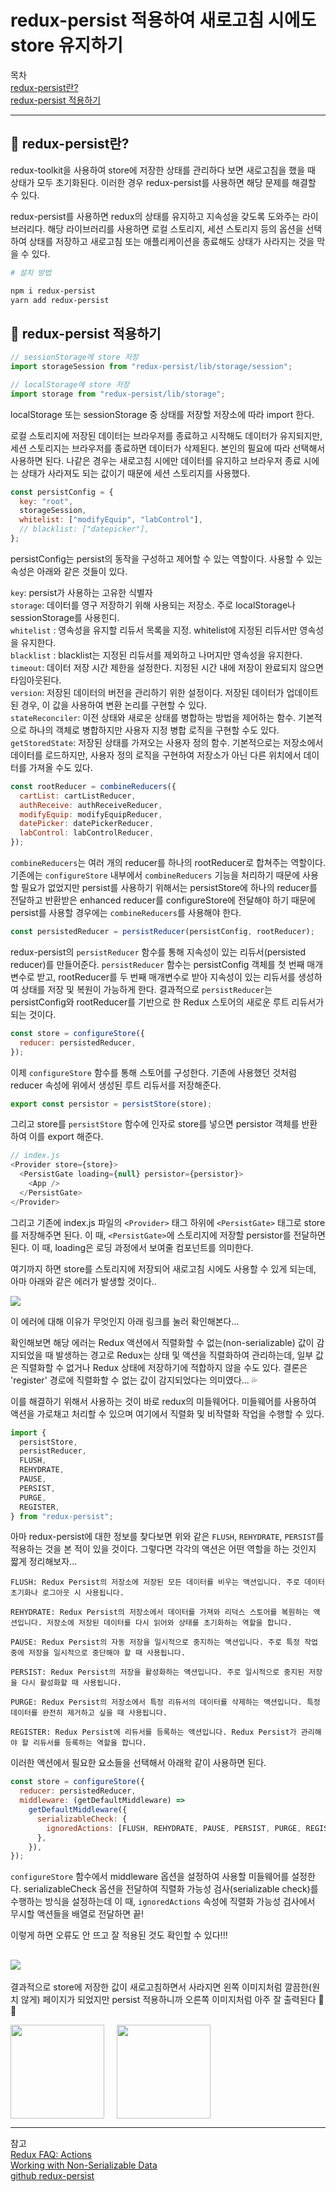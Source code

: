 # redux-persist 적용하여 새로고침 시에도 store 유지하기

목차  
[redux-persist란?](#redux-persist란)  
[redux-persist 적용하기](#redux-persist-적용하기)

<hr />

## 📍 redux-persist란?

redux-toolkit을 사용하여 store에 저장한 상태를 관리하다 보면 새로고침을 했을 때 상태가 모두 초기화된다. 이러한 경우 redux-persist를 사용하면 해당 문제를 해결할 수 있다.

redux-persist를 사용하면 redux의 상태를 유지하고 지속성을 갖도록 도와주는 라이브러리다. 해당 라이브러리를 사용하면 로컬 스토리지, 세션 스토리지 등의 옵션을 선택하여 상태를 저장하고 새로고침 또는 애플리케이션을 종료해도 상태가 사라지는 것을 막을 수 있다.

```bash
# 설치 방법

npm i redux-persist
yarn add redux-persist
```

## 📍 redux-persist 적용하기

```js
// sessionStorage에 store 저장
import storageSession from "redux-persist/lib/storage/session";

// localStorage에 store 저장
import storage from "redux-persist/lib/storage";
```

localStorage 또는 sessionStorage 중 상태를 저장할 저장소에 따라 import 한다.

로컬 스토리지에 저장된 데이터는 브라우저를 종료하고 시작해도 데이터가 유지되지만, 세션 스토리지는 브라우저를 종료하면 데이터가 삭제된다. 본인의 필요에 따라 선택해서 사용하면 된다. 나같은 경우는 새로고침 시에만 데이터를 유지하고 브라우저 종료 시에는 상태가 사라져도 되는 값이기 때문에 세션 스토리지를 사용했다.

```js
const persistConfig = {
  key: "root",
  storageSession,
  whitelist: ["modifyEquip", "labControl"],
  // blacklist: ["datepicker"],
};
```

persistConfig는 persist의 동작을 구성하고 제어할 수 있는 역할이다. 사용할 수 있는 속성은 아래와 같은 것들이 있다.

`key`: persist가 사용하는 고유한 식별자  
`storage`: 데이터를 영구 저장하기 위해 사용되는 저장소. 주로 localStorage나 sessionStorage를 사용힌디.  
`whitelist` : 영속성을 유지할 리듀서 목록을 지정. whitelist에 지정된 리듀서만 영속성을 유지한다.  
`blacklist` : blacklist는 지정된 리듀서를 제외하고 나머지만 영속성을 유지한다.  
`timeout`: 데이터 저장 시간 제한을 설정한다. 지정된 시간 내에 저장이 완료되지 않으면 타임아웃된다.  
`version`: 저장된 데이터의 버전을 관리하기 위한 설정이다. 저장된 데이터가 업데이트된 경우, 이 값을 사용하여 변환 논리를 구현할 수 있다.  
`stateReconciler`: 이전 상태와 새로운 상태를 병합하는 방법을 제어하는 함수. 기본적으로 하나의 객체로 병합하지만 사용자 지정 병합 로직을 구현할 수도 있다.  
`getStoredState`: 저장된 상태를 가져오는 사용자 정의 함수. 기본적으로는 저장소에서 데이터를 로드하지만, 사용자 정의 로직을 구현하여 저장소가 아닌 다른 위치에서 데이터를 가져올 수도 있다.

```js
const rootReducer = combineReducers({
  cartList: cartListReducer,
  authReceive: authReceiveReducer,
  modifyEquip: modifyEquipReducer,
  datePicker: datePickerReducer,
  labControl: labControlReducer,
});
```

`combineReducers`는 여러 개의 reducer를 하나의 rootReducer로 합쳐주는 역할이다. 기존에는 `configureStore` 내부에서 `combineReducers` 기능을 처리하기 때문에 사용할 필요가 없었지만 persist를 사용하기 위해서는 persistStore에 하나의 reducer를 전달하고 반환받은 enhanced reducer를 configureStore에 전달해야 하기 때문에 persist를 사용할 경우에는 `combineReducers`를 사용해야 한다.

```js
const persistedReducer = persistReducer(persistConfig, rootReducer);
```

redux-persist의 `persistReducer` 함수를 통해 지속성이 있는 리듀서(persisted reducer)를 만들어준다. `persistReducer` 함수는 persistConfig 객체를 첫 번째 매개변수로 받고, rootReducer를 두 번째 매개변수로 받아 지속성이 있는 리듀서를 생성하여 상태를 저장 및 복원이 가능하게 한다. 결과적으로 `persistReducer`는 persistConfig와 rootReducer를 기반으로 한 Redux 스토어의 새로운 루트 리듀서가 되는 것이다.

```js
const store = configureStore({
  reducer: persistedReducer,
});
```

이제 `configureStore` 함수를 통해 스토어를 구성한다. 기존에 사용했던 것처럼 reducer 속성에 위에서 생성된 루트 리듀서를 저장해준다.

```js
export const persistor = persistStore(store);
```

그리고 store를 `persistStore` 함수에 인자로 store를 넣으면 persistor 객체를 반환하여 이를 export 해준다.

```js
// index.js
<Provider store={store}>
  <PersistGate loading={null} persistor={persistor}>
    <App />
  </PersistGate>
</Provider>
```

그리고 기존에 index.js 파일의 `<Provider>` 태그 하위에 `<PersistGate>` 태그로 store를 저장해주면 된다. 이 때, `<PersistGate>`에 스토리지에 저장할 persistor를 전달하면 된다. 이 때, loading은 로딩 과정에서 보여줄 컴포넌트를 의미한다.

여기까지 하면 store를 스토리지에 저장되어 새로고침 시에도 사용할 수 있게 되는데, 아마 아래와 같은 에러가 발생할 것이다..

<img src="https://user-images.githubusercontent.com/78911818/244385355-7a69c741-bcdc-4788-bf30-a79162354f44.png" />

이 에러에 대해 이유가 무엇인지 아래 링크를 눌러 확인해본다...

확인해보면 해당 에러는 Redux 액션에서 직렬화할 수 없는(non-serializable) 값이 감지되었을 때 발생하는 경고로 Redux는 상태 및 액션을 직렬화하여 관리하는데, 일부 값은 직렬화할 수 없거나 Redux 상태에 저장하기에 적합하지 않을 수도 있다. 결론은 'register' 경로에 직렬화할 수 없는 값이 감지되었다는 의미였다... 💦

이를 해결하기 위해서 사용하는 것이 바로 redux의 미들웨어다. 미들웨어를 사용하여 액션을 가로채고 처리할 수 있으며 여기에서 직렬화 및 비작렬화 작업을 수행할 수 있다.

```js
import {
  persistStore,
  persistReducer,
  FLUSH,
  REHYDRATE,
  PAUSE,
  PERSIST,
  PURGE,
  REGISTER,
} from "redux-persist";
```

아마 redux-persist에 대한 정보를 찾다보면 위와 같은 `FLUSH`, `REHYDRATE`, `PERSIST`를 적용하는 것을 본 적이 있을 것이다. 그렇다면 각각의 액션은 어떤 역할을 하는 것인지 짧게 정리해보자...

```
FLUSH: Redux Persist의 저장소에 저장된 모든 데이터를 비우는 액션입니다. 주로 데이터 초기화나 로그아웃 시 사용됩니다.

REHYDRATE: Redux Persist의 저장소에서 데이터를 가져와 리덕스 스토어를 복원하는 액션입니다. 저장소에 저장된 데이터를 다시 읽어와 상태를 초기화하는 역할을 합니다.

PAUSE: Redux Persist의 자동 저장을 일시적으로 중지하는 액션입니다. 주로 특정 작업 중에 저장을 일시적으로 중단해야 할 때 사용됩니다.

PERSIST: Redux Persist의 저장을 활성화하는 액션입니다. 주로 일시적으로 중지된 저장을 다시 활성화할 때 사용됩니다.

PURGE: Redux Persist의 저장소에서 특정 리듀서의 데이터를 삭제하는 액션입니다. 특정 데이터를 완전히 제거하고 싶을 때 사용됩니다.

REGISTER: Redux Persist에 리듀서를 등록하는 액션입니다. Redux Persist가 관리해야 할 리듀서를 등록하는 역할을 합니다.
```

이러한 액션에서 필요한 요소들을 선택해서 아래왁 같이 사용하면 된다.

```js
const store = configureStore({
  reducer: persistedReducer,
  middleware: (getDefaultMiddleware) =>
    getDefaultMiddleware({
      serializableCheck: {
        ignoredActions: [FLUSH, REHYDRATE, PAUSE, PERSIST, PURGE, REGISTER],
      },
    }),
});
```

`configureStore` 함수에서 middleware 옵션을 설정하여 사용할 미들웨어를 설정한다. serializableCheck 옵션을 전달하여 직렬화 가능성 검사(serializable check)를 수행하는 방식을 설정하는데 이 때, `ignoredActions` 속성에 직렬화 가능성 검사에서 무시할 액션들을 배열로 전달하면 끝!

이렇게 하면 오류도 안 뜨고 잘 적용된 것도 확인할 수 있다!!!

## <img src="https://user-images.githubusercontent.com/78911818/244419040-75a11327-bf6d-4719-bd1a-ae8eea2fda54.png">

결과적으로 store에 저장한 값이 새로고침하면서 사라지면 왼쪽 이미지처럼 깔끔한(원치 않게) 페이지가 되었지만 persist 적용하니까 오른쪽 이미지처럼 아주 잘 출력된다 🐠🌱

<div style="display: flex; gap: 20px;" >
  <img src="https://user-images.githubusercontent.com/78911818/244276765-2918d457-f00d-4b99-8ae2-41a40ba31f85.png" width="150px">
  <img src="https://user-images.githubusercontent.com/78911818/244276471-5ce078da-5898-476f-b53c-263b4750ede2.png" width="150px">
</div>

<hr />

참고  
[Redux FAQ: Actions](https://redux.js.org/faq/actions#why-should-type-be-a-string-or-at-least-serializable-why-should-my-action-types-be-constants)  
[Working with Non-Serializable Data](https://redux-toolkit.js.org/usage/usage-guide#working-with-non-serializable-data)  
[github redux-persist](https://github.com/rt2zz/redux-persist#basic-usage)
